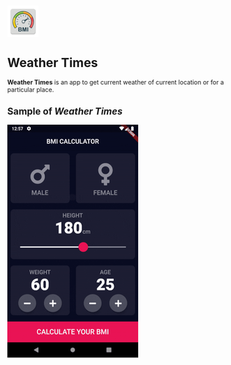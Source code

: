 ![Weather Times](https://github.com/puru-ganda/images/blob/master/bmi_calculator_pics/bmi-calculator_icon.png)
# Weather Times
**Weather Times** is an app to get current weather of current location or for a particular place.

## Sample of _Weather Times_
![Weather Times Sample](https://github.com/puru-ganda/images/blob/master/bmi_calculator_pics/bmi_calculator_gif.gif)
